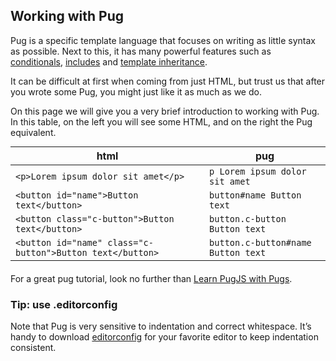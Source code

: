 <h2>Working with Pug</h2>
<p>Pug is a specific template language that focuses on writing as little syntax as possible. Next to this, it has many powerful features such as <a href="https://pugjs.org/language/conditionals.html" target="_blank">conditionals</a>, <a href="https://pugjs.org/language/includes.html" target="_blank">includes</a> and <a href="https://pugjs.org/language/inheritance.html" target="_blank">template inheritance</a>.</p>
<p>It can be difficult at first when coming from just HTML, but trust us that after you wrote some Pug, you might just like it as much as we do.</p>
<p>On this page we will give you a very brief introduction to working with Pug. In this table, on the left you will see some HTML, and on the right the Pug equivalent.</p>
<table class="c-table" style="margin: 0 0 20px;">
<thead>
<tr>
<th>html</th>
<th>pug</th>
</tr>
</thead>
<tbody>
<tr>
<td><code>&lt;p&gt;Lorem ipsum dolor sit amet&lt;/p&gt;</code></td>
<td><code>p Lorem ipsum dolor sit amet</code></td>
</tr>
<tr>
<td><code>&lt;button id="name"&gt;Button text&lt;/button&gt;</code></td>
<td><code>button#name Button text</code></td>
</tr>
<tr>
<td><code>&lt;button class="c-button"&gt;Button text&lt;/button&gt;</code></td>
<td><code>button.c-button Button text</code></td>
</tr>
<tr>
<td><code>&lt;button id="name" class="c-button"&gt;Button text&lt;/button&gt;</code></td>
<td><code>button.c-button#name Button text</code></td>
</tr>
</tbody>
</table>
<p>For a great pug tutorial, look no further than&nbsp;<a href="https://codepen.io/mimoduo/post/learn-pug-js-with-pugs" target="_blank" rel="noopener">Learn PugJS with Pugs</a>.</p>
<h3>Tip: use .editorconfig</h3>
<p>Note that Pug is very sensitive to indentation and correct whitespace. It’s handy to download <a href="http://editorconfig.org/">editorconfig</a> for your favorite editor to keep indentation consistent.</p>
